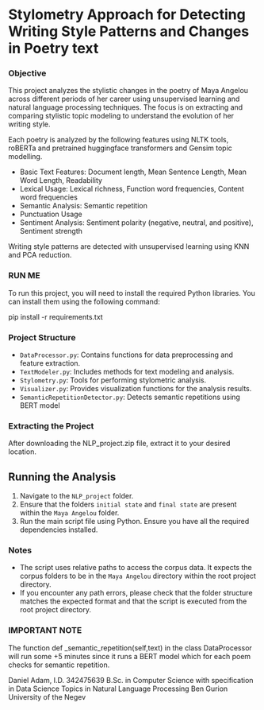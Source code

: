 # Stylometry Approach for Detecting Writing Style Patterns and Changes in Poetry text


### Objective
This project analyzes the stylistic changes in the poetry of Maya Angelou across different periods of her career using unsupervised learning and natural language processing techniques. The focus is on extracting and comparing stylistic topic modeling to understand the evolution of her writing style.

Each poetry is analyzed by the following features using NLTK tools, roBERTa and pretrained huggingface transformers and Gensim topic modelling.

- Basic Text Features: Document length, Mean Sentence Length, Mean Word Length, Readability
- Lexical Usage: Lexical richness, Function word frequencies, Content word frequencies
- Semantic Analysis: Semantic repetition
- Punctuation Usage
- Sentiment Analysis: Sentiment polarity (negative, neutral, and positive), Sentiment strength

Writing style patterns are detected with unsupervised learning using KNN and PCA reduction.



### RUN ME
To run this project, you will need to install the required Python libraries. You can install them using the following command:

pip install -r requirements.txt


### Project Structure
- `DataProcessor.py`: Contains functions for data preprocessing and feature extraction.
- `TextModeler.py`: Includes methods for text modeling and analysis.
- `Stylometry.py`: Tools for performing stylometric analysis.
- `Visualizer.py`: Provides visualization functions for the analysis results.
- `SemanticRepetitionDetector.py`: Detects semantic repetitions using BERT model


### Extracting the Project

After downloading the NLP_project.zip file, extract it to your desired location.

## Running the Analysis

1. Navigate to the `NLP_project` folder.
2. Ensure that the folders `initial state` and `final state` are present within the `Maya Angelou` folder.
3. Run the main script file using Python. Ensure you have all the required dependencies installed.

### Notes
- The script uses relative paths to access the corpus data. It expects the corpus folders to be in the `Maya Angelou` directory within the root project directory.
- If you encounter any path errors, please check that the folder structure matches the expected format and that the script is executed from the root project directory.


### IMPORTANT NOTE

The function def _semantic_repetition(self,text) in the class DataProcessor
will run some +5 minutes since it runs a BERT model which for each poem checks for semantic repetition.



Daniel Adam, I.D. 342475639
B.Sc. in Computer Science with specification in Data Science
Topics in Natural Language Processing
Ben Gurion University of the Negev

